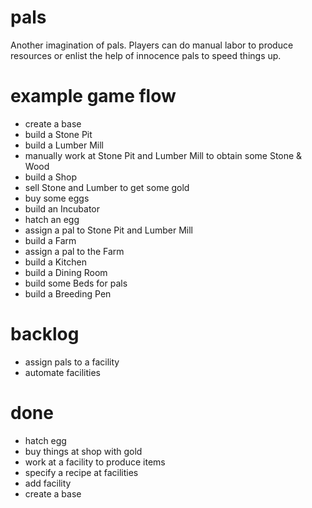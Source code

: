 # pals

Another imagination of pals. Players can do manual labor to produce resources or enlist the help of innocence pals to speed things up.

# example game flow
- create a base
- build a Stone Pit
- build a Lumber Mill
- manually work at Stone Pit and Lumber Mill to obtain some Stone & Wood
- build a Shop
- sell Stone and Lumber to get some gold
- buy some eggs
- build an Incubator
- hatch an egg
- assign a pal to Stone Pit and Lumber Mill
- build a Farm
- assign a pal to the Farm
- build a Kitchen
- build a Dining Room
- build some Beds for pals
- build a Breeding Pen

# backlog
- assign pals to a facility
- automate facilities

# done
- hatch egg
- buy things at shop with gold
- work at a facility to produce items
- specify a recipe at facilities
- add facility
- create a base
